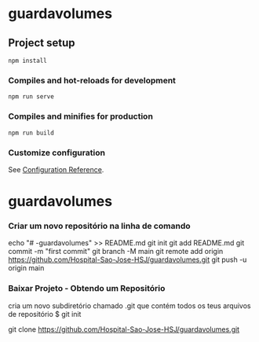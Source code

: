 # guardavolumes

## Project setup
```
npm install
```

### Compiles and hot-reloads for development
```
npm run serve
```

### Compiles and minifies for production
```
npm run build
```

### Customize configuration
See [Configuration Reference](https://cli.vuejs.org/config/).
# guardavolumes

### Criar um novo repositório na linha de comando
echo "# -guardavolumes" >> README.md
git init
git add README.md
git commit -m "first commit"
git branch -M main
git remote add origin https://github.com/Hospital-Sao-Jose-HSJ/guardavolumes.git
git push -u origin main

### Baixar Projeto - Obtendo um Repositório
cria um novo subdiretório chamado .git que contém todos os teus arquivos de repositório
$ git init

git clone https://github.com/Hospital-Sao-Jose-HSJ/guardavolumes.git